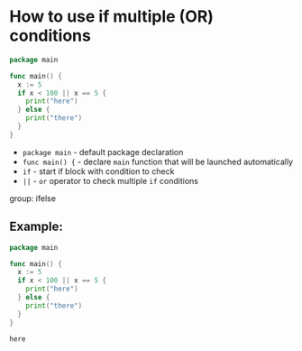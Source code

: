 # How to use if multiple (OR) conditions

```go
package main

func main() {
  x := 5
  if x < 100 || x == 5 {
    print("here")
  } else {
    print("there")
  }
}
```

- `package main` - default package declaration
- `func main() {` - declare `main` function that will be launched automatically
- `if` - start if block with condition to check
- `||` - `or` operator to check multiple `if` conditions

group: ifelse

## Example: 
```go
package main

func main() {
  x := 5
  if x < 100 || x == 5 {
    print("here")
  } else {
    print("there")
  }
}
```
```
here
```

